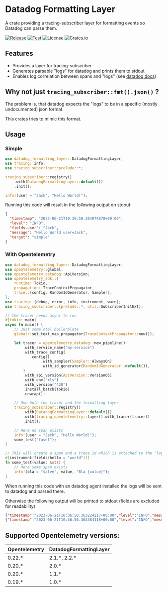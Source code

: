 # Datadog Formatting Layer

A crate providing a tracing-subscriber layer for formatting events so Datadog can parse them.

[![Release](https://github.com/open-schnick/DatadogFormattingLayer/actions/workflows/release.yml/badge.svg)](https://github.com/open-schnick/DatadogFormattingLayer/actions/workflows/release.yml)
[![Test](https://github.com/open-schnick/DatadogFormattingLayer/actions/workflows/test.yml/badge.svg)](https://github.com/open-schnick/DatadogFormattingLayer/actions/workflows/test.yml)
![License](https://img.shields.io/crates/l/datadog-formatting-layer)
![Crates.io](https://img.shields.io/crates/v/datadog-formatting-layer)

## Features

- Provides a layer for tracing-subscriber
- Generates parsable "logs" for datadog and prints them to stdout
- Enables log correlation between spans and "logs" (see [datadog docs](https://docs.datadoghq.com/tracing/other_telemetry/connect_logs_and_traces/))

## Why not just `tracing_subscriber::fmt().json()` ?

The problem is, that datadog expects the "logs" to be in a specific (mostly undocumented) json format.

This crates tries to mimic this format.

## Usage

### Simple

```rust
use datadog_formatting_layer::DatadogFormattingLayer;
use tracing::info;
use tracing_subscriber::prelude::*;

tracing_subscriber::registry()
    .with(DatadogFormattingLayer::default())
    .init();

info!(user = "Jack", "Hello World!");
```

Running this code will result in the following output on stdout:

```json
{
  "timestamp": "2023-06-21T10:36:50.364874878+00:00",
  "level": "INFO",
  "fields.user": "Jack",
  "message": "Hello World user=Jack",
  "target": "simple"
}
```

### With Opentelemetry

```rust
use datadog_formatting_layer::DatadogFormattingLayer;
use opentelemetry::global;
use opentelemetry_datadog::ApiVersion;
use opentelemetry_sdk::{
    runtime::Tokio,
    propagation::TraceContextPropagator,
    trace::{config, RandomIdGenerator, Sampler},
};
use tracing::{debug, error, info, instrument, warn};
use tracing_subscriber::{prelude::*, util::SubscriberInitExt};

// the tracer needs async to run
#[tokio::main]
async fn main() {
    // Just some otel boilerplate
    global::set_text_map_propagator(TraceContextPropagator::new());

    let tracer = opentelemetry_datadog::new_pipeline()
        .with_service_name("my-service")
        .with_trace_config(
            config()
                .with_sampler(Sampler::AlwaysOn)
                .with_id_generator(RandomIdGenerator::default()),
        )
        .with_api_version(ApiVersion::Version05)
        .with_env("rls")
        .with_version("420")
        .install_batch(Tokio)
        .unwrap();

    // Use both the tracer and the formatting layer
    tracing_subscriber::registry()
        .with(DatadogFormattingLayer::default())
        .with(tracing_opentelemetry::layer().with_tracer(tracer))
        .init();

    // Here no span exists
    info!(user = "Jack", "Hello World!");
    some_test("fasel");
}

// This will create a span and a trace id which is attached to the "logs"
#[instrument(fields(hello = "world"))]
fn some_test(value: &str) {
    // Here some span exists
    info!(ola = "salve", value, "Bla {value}");
}
```

When running this code with an datadog agent installed the logs will be sent to datadog
and parsed there.

Otherwise the following output will be printed to stdout (fields are excluded for readability)

```json
{"timestamp":"2023-06-21T10:36:50.363224217+00:00","level":"INFO","message":"Hello World! user=Jack","target":"otel"}
{"timestamp":"2023-06-21T10:36:50.363384118+00:00","level":"INFO","message":"Bla fasel user=Jack ola=salve value=Fasel hello=world","target":"otel","dd.trace_id":0,"dd.span_id":10201226522570980512}
```

## Supported Opentelemetry versions:

| Opentelemetry | DatadogFormattingLayer |
| ------------- | ---------------------- |
| 0.22.\*       | 2.1.\*, 2.2.\*         |
| 0.20.\*       | 2.0.\*                 |
| 0.20.\*       | 1.1.\*                 |
| 0.19.\*       | 1.0.\*                 |
